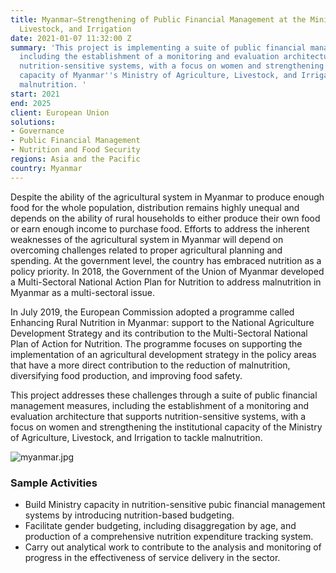 ```yaml
---
title: Myanmar—Strengthening of Public Financial Management at the Ministry of Agriculture,
  Livestock, and Irrigation
date: 2021-01-07 11:32:00 Z
summary: 'This project is implementing a suite of public financial management measures,
  including the establishment of a monitoring and evaluation architecture that supports
  nutrition-sensitive systems, with a focus on women and strengthening the institutional
  capacity of Myanmar''s Ministry of Agriculture, Livestock, and Irrigation to tackle
  malnutrition. '
start: 2021
end: 2025
client: European Union
solutions:
- Governance
- Public Financial Management
- Nutrition and Food Security
regions: Asia and the Pacific
country: Myanmar
---
```


Despite the ability of the agricultural system in Myanmar to produce enough food for the whole population, distribution remains highly unequal and depends on the ability of rural households to either produce their own food or earn enough income to purchase food. Efforts to address the inherent weaknesses of the agricultural system in Myanmar will depend on overcoming challenges related to proper agricultural planning and spending. At the government level, the country has embraced nutrition as a policy priority. In 2018, the Government of the Union of Myanmar developed a Multi-Sectoral National Action Plan for Nutrition to address malnutrition in Myanmar as a multi-sectoral issue.

In July 2019, the European Commission adopted a programme called Enhancing Rural Nutrition in Myanmar: support to the National Agriculture Development Strategy and its contribution to the Multi-Sectoral National Plan of Action for Nutrition. The programme focuses on supporting the implementation of an agricultural development strategy in the policy areas that have a more direct contribution to the reduction of malnutrition, diversifying food production, and improving food safety.

This project addresses these challenges through a suite of public financial management measures, including the establishment of a monitoring and evaluation architecture that supports nutrition-sensitive systems, with a focus on women and strengthening the institutional capacity of the Ministry of Agriculture, Livestock, and Irrigation to tackle malnutrition. 

![myanmar.jpg](/uploads/myanmar.jpg)

### Sample Activities

* Build Ministry capacity in nutrition-sensitive pubic financial management systems by introducing nutrition-based budgeting.
* Facilitate gender budgeting, including disaggregation by age, and production of a comprehensive nutrition expenditure tracking system. 
* Carry out analytical work to contribute to the analysis and monitoring of progress in the effectiveness of service delivery in the sector.